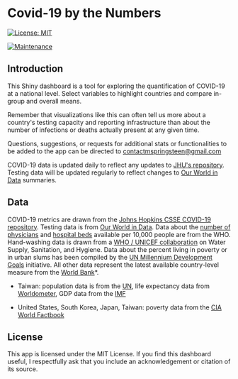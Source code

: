 # Covid-19 by the Numbers

[![License: MIT](https://img.shields.io/badge/License-MIT-yellow.svg)](https://opensource.org/licenses/MIT)

[![Maintenance](https://img.shields.io/badge/Maintained%3F-yes-green.svg)](https://GitHub.com/Naereen/StrapDown.js/graphs/commit-activity)

## Introduction

This Shiny dashboard is a tool for exploring the quantification of COVID-19 at a national level. Select variables to highlight countries and compare in-group and overall means.

Remember that visualizations like this can often tell us more about a country's testing capacity and reporting infrastructure than about the number of infections or deaths actually present at any given time.

Questions, suggestions, or requests for additional stats or functionalities to be added to the app can be directed to contactmspringsteen@gmail.com

COVID-19 data is updated daily to reflect any updates to [JHU's repository](https://github.com/CSSEGISandData). Testing data will be updated regularly to reflect changes to [Our World in Data](https://ourworldindata.org/coronavirus-testing-source-data) summaries.

## Data

COVID-19 metrics are drawn from the [Johns Hopkins CSSE COVID-19 repository](https://github.com/CSSEGISandData). Testing data is from [Our World in Data](https://ourworldindata.org/coronavirus-testing-source-data). Data about the [number of physicians](https://apps.who.int/gho/data/node.main.HWFGRP_0020?lang=en) and [hospital beds](https://apps.who.int/gho/data/view.main.HS07v) available per 10,000 people are from the WHO. Hand-washing data is drawn from a [WHO / UNICEF collaboration](https://washdata.org/data/downloads#WLD) on Water Supply, Sanitation, and Hygiene. Data about the percent living in poverty or in urban slums has been compiled by the [UN Millennium Development Goals](http://mdgs.un.org/unsd/mdg/Data.aspx) initiative. All other data represent the latest available country-level measure from the [World Bank](https://data.worldbank.org/)*.

* Taiwan: population data is from the [UN](https://population.un.org/wpp/Download/Standard/Population/), life expectancy data from [Worldometer](https://www.worldometers.info/demographics/taiwan-demographics/#life-exp), GDP data from the [IMF](https://www.imf.org/external/pubs/ft/weo/2019/02/weodata/weorept.aspx?pr.x=43&pr.y=11&sy=2016&ey=2021&scsm=1&ssd=1&sort=country&ds=.&br=1&c=528&s=NGDP_RPCH%2CNGDPD%2CPPPGDP%2CNGDPDPC%2CPPPPC%2CPCPIPCH&grp=0&a=)

* United States, South Korea, Japan, Taiwan: poverty data from the [CIA World Factbook](https://www.cia.gov/library/publications/resources/the-world-factbook/)

## License <a name="license"></a>
This app is licensed under the MIT License. If you find this dashboard useful, I respectfully ask that you include an acknowledgement or citation of its source.
